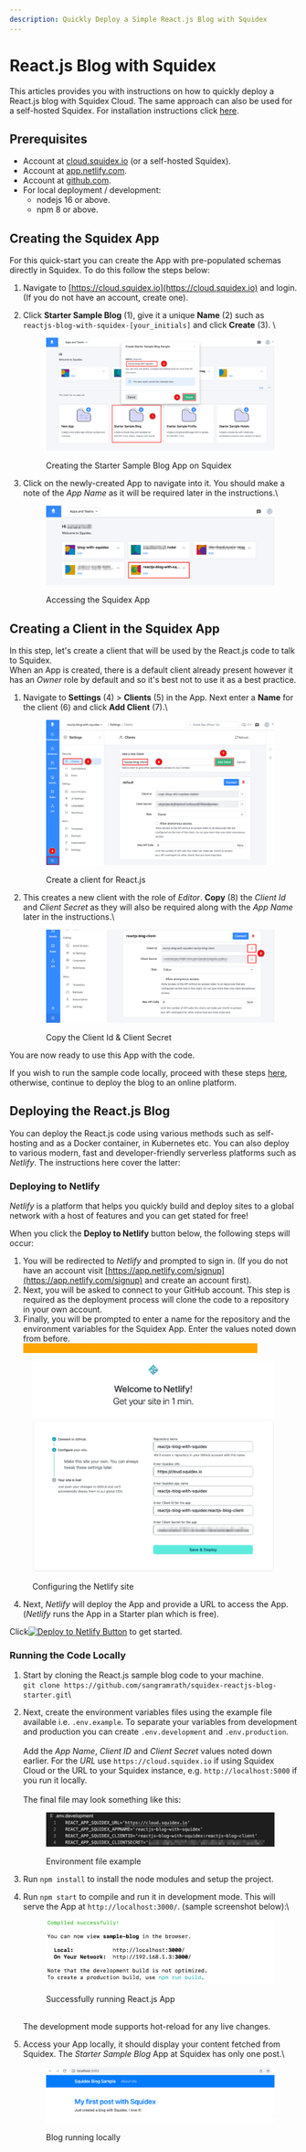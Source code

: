 ```yaml
---
description: Quickly Deploy a Simple React.js Blog with Squidex
---
```


# React.js Blog with Squidex

This articles provides you with instructions on how to quickly deploy a React.js blog with Squidex Cloud. The same approach can also be used for a self-hosted Squidex. For installation instructions click [here](../installation/).

## Prerequisites

* Account at [cloud.squidex.io](https://cloud.squidex.io/) (or a self-hosted Squidex).
* Account at [app.netlify.com](https://app.netlify.com).
* Account at [github.com](https://github.com/).
* For local deployment / development:
  * nodejs 16 or above.
  * npm 8 or above.

## Creating the Squidex App

For this quick-start you can create the App with pre-populated schemas directly in Squidex. To do this follow the steps below:

1. Navigate to [https://cloud.squidex.io](https://cloud.squidex.io) and login. (If you do not have an account, create one).
2.  Click **Starter Sample Blog** (1), give it a unique **Name** (2) such as `reactjs-blog-with-squidex-[your_initials]` and click **Create** (3). \


    <figure><img src="../../.gitbook/assets/2023-01-11_43-09.png" alt=""><figcaption><p>Creating the Starter Sample Blog App on Squidex</p></figcaption></figure>
3.  Click on the newly-created App to navigate into it. You should make a note of the _App Name_ as it will be required later in the instructions.\


    <figure><img src="../../.gitbook/assets/2023-01-11_48-09.png" alt=""><figcaption><p>Accessing the Squidex App</p></figcaption></figure>

## Creating a Client in the Squidex App

In this step, let's create a client that will be used by the React.js code to talk to Squidex. \
When an App is created, there is a default client already present however it has an _Owner_ role by default and so it's best not to use it as a best practice.

1.  Navigate to **Settings** (4) > **Clients** (5) in the App. Next enter a **Name** for the client (6) and click **Add Client** (7).\


    <figure><img src="../../.gitbook/assets/2023-01-02_12-18.png" alt=""><figcaption><p>Create a client for React.js</p></figcaption></figure>
2.  This creates a new client with the role of _Editor_. **Copy** (8) the _Client Id_ and _Client Secret_ as they will also be required along with the _App Name_ later in the instructions.\


    <figure><img src="../../.gitbook/assets/2023-01-02_00-17.png" alt=""><figcaption><p>Copy the Client Id &#x26; Client Secret</p></figcaption></figure>

You are now ready to use this App with the code. &#x20;

If you wish to run the sample code locally, proceed with these steps [here](react.js-blog-with-squidex.md#running-the-vue.js-blog-locally), otherwise, continue to deploy the blog to an online platform.

## Deploying the React.js Blog

You can deploy the React.js code using various methods such as self-hosting and as a Docker container, in Kubernetes etc. You can also deploy to various modern, fast and developer-friendly serverless platforms such as _Netlify_. The instructions here cover the latter:&#x20;

### Deploying to Netlify

_Netlify_ is a platform that helps you quickly build and deploy sites to a global network with a host of features and you can get stated for free!

When you click the **Deploy to Netlify** button below, the following steps will occur:

1. You will be redirected to _Netlify_ and prompted to sign in. (If you do not have an account visit [https://app.netlify.com/signup](https://app.netlify.com/signup) and create an account first).
2. Next, you will be asked to connect to your GitHub account. This step is required as the deployment process will clone the code to a repository in your own account.&#x20;
3. Finally, you will be prompted to enter a name for the repository and the environment variables for the Squidex App. Enter the values noted down from before. \
   <mark style="color:orange;background-color:orange;">Your values will be different than the values in the screenshot.</mark>&#x20;

<figure><img src="../../.gitbook/assets/2023-01-03_00-45.png" alt=""><figcaption><p>Configuring the Netlify site</p></figcaption></figure>

4. Next, _Netlify_ will deploy the App and provide a URL to access the App. (_Netlify_ runs the App in a Starter plan which is free).

Click[![Deploy to Netlify Button](https://www.netlify.com/img/deploy/button.svg)](https://app.netlify.com/start/deploy?repository=https://github.com/sangramrath/squidex-reactjs-blog-starter) to get started.

### Running the Code Locally

1. Start by cloning the React.js sample blog code to your machine.\
   `git clone https://github.com/sangramrath/squidex-reactjs-blog-starter.git`\

2.  Next, create the environment variables files using the example file available i.e. `.env.example`. To separate your variables from development and production you can create `.env.development` and `.env.production`.\
    \
    Add the _App Name_, _Client ID_ and _Client Secret_ values noted down earlier. For the _URL_ use `https://cloud.squidex.io` if using Squidex Cloud or the URL to your Squidex instance, e.g. `http://localhost:5000` if you run it locally.\
    \
    The final file may look something like this:

    <figure><img src="../../.gitbook/assets/2023-01-02_00-51.png" alt=""><figcaption><p>Environment file example</p></figcaption></figure>
3. Run `npm install` to install the node modules and setup the project.
4.  Run `npm start` to compile and run it in development mode. This will serve the App at `http://localhost:3000/`. (sample screenshot below):\


    <figure><img src="../../.gitbook/assets/2023-01-02_00-48.png" alt=""><figcaption><p>Successfully running React.js App</p></figcaption></figure>

    \
    The development mode supports hot-reload for any live changes.
5.  Access your App locally, it should display your content fetched from Squidex. The _Starter Sample Blog_ App at Squidex has only one post.\


    <figure><img src="../../.gitbook/assets/2023-01-02_00-44.png" alt=""><figcaption><p>Blog running locally</p></figcaption></figure>
